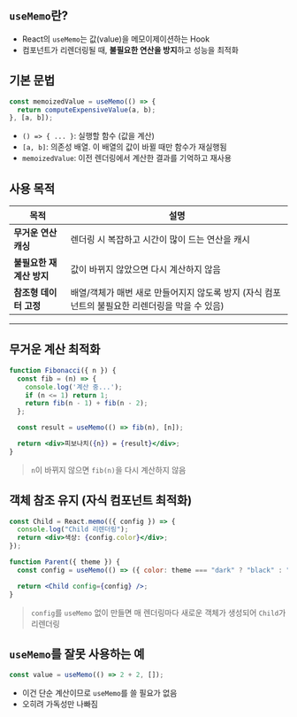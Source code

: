 
## `useMemo`란?

- React의 `useMemo`는 값(value)을 메모이제이션하는 Hook
- 컴포넌트가 리렌더링될 때, **불필요한 연산을 방지**하고 성능을 최적화


## 기본 문법

```jsx
const memoizedValue = useMemo(() => {
  return computeExpensiveValue(a, b);
}, [a, b]);
```

* `() => { ... }`: 실행할 함수 (값을 계산)
* `[a, b]`: 의존성 배열. 이 배열의 값이 바뀔 때만 함수가 재실행됨
* `memoizedValue`: 이전 렌더링에서 계산한 결과를 기억하고 재사용


## 사용 목적

| 목적                 | 설명                                                      |
| ------------------ | ------------------------------------------------------- |
| **무거운 연산 캐싱**   | 렌더링 시 복잡하고 시간이 많이 드는 연산을 캐시                             |
| **불필요한 재계산 방지** | 값이 바뀌지 않았으면 다시 계산하지 않음                                  |
| **참조형 데이터 고정**  | 배열/객체가 매번 새로 만들어지지 않도록 방지 (자식 컴포넌트의 불필요한 리렌더링을 막을 수 있음) |

---

## 무거운 계산 최적화

```jsx
function Fibonacci({ n }) {
  const fib = (n) => {
    console.log('계산 중...');
    if (n <= 1) return 1;
    return fib(n - 1) + fib(n - 2);
  };

  const result = useMemo(() => fib(n), [n]);

  return <div>피보나치({n}) = {result}</div>;
}
```

> `n`이 바뀌지 않으면 `fib(n)`을 다시 계산하지 않음


## 객체 참조 유지 (자식 컴포넌트 최적화)

```jsx
const Child = React.memo(({ config }) => {
  console.log("Child 리렌더링");
  return <div>색상: {config.color}</div>;
});

function Parent({ theme }) {
  const config = useMemo(() => ({ color: theme === "dark" ? "black" : "white" }), [theme]);

  return <Child config={config} />;
}
```

> `config`를 `useMemo` 없이 만들면 매 렌더링마다 새로운 객체가 생성되어 `Child`가 리렌더링


## `useMemo`를 잘못 사용하는 예

```jsx
const value = useMemo(() => 2 + 2, []);
```

* 이건 단순 계산이므로 `useMemo`를 쓸 필요가 없음
* 오히려 가독성만 나빠짐
